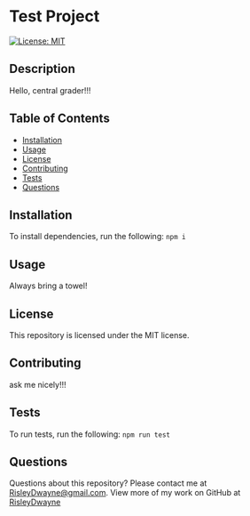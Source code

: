 # Test Project
[![License: MIT](https://img.shields.io/badge/License-MIT-yellow.svg)](https://opensource.org/licenses/MIT)
## Description
Hello, central grader!!!
## Table of Contents
* [Installation](#installation)
* [Usage](#usage)
* [License](#license)
* [Contributing](#contributing)
* [Tests](#tests)
* [Questions](#questions)
## Installation
To install dependencies, run the following:
`
npm i
`
## Usage
Always bring a towel!
## License
This repository is licensed under the MIT license.
## Contributing
ask me nicely!!!
## Tests
To run tests, run the following:
`
npm run test
`
## Questions
Questions about this repository? Please contact me at [RisleyDwayne@gmail.com](mailto:RisleyDwayne@gmail.com). View more of my work on GitHub at [RisleyDwayne](https://github.com/RisleyDwayne) 
